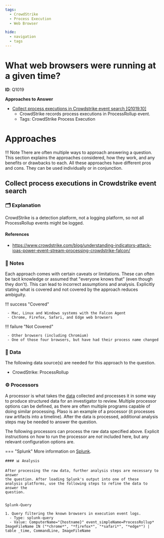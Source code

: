 ```yaml
---
tags:
  - CrowdStrike
  - Process Execution
  - Web Browser

hide:
  - navigation
  - tags
---
```


# What web browsers were running at a given time?

**ID**: Q1019


**Approaches to Answer**

-  [Collect process executions in Crowdstrike event search [Q1019.10]](#collect-process-executions-in-crowdstrike-event-search)
    - CrowdStrike records process executions in ProcessRollup event.
    - Tags: <span class="dfiqTag">CrowdStrike</span> <span class="dfiqTag">Process Execution</span>

# Approaches

!!! Note
    There are often multiple ways to approach answering a question.
    This section explains the approaches considered, how they work, and any
    benefits or drawbacks to each. All these approaches have different pros
    and cons. They can be used individually or in conjunction.

## Collect process executions in Crowdstrike event search
### 🗂️ Explanation
CrowdStrike is a detection platform, not a logging platform, so not all ProcessRollup events might be logged.

#### References
 - https://www.crowdstrike.com/blog/understanding-indicators-attack-ioas-power-event-stream-processing-crowdstrike-falcon/

### 📝 Notes

Each approach comes with certain caveats or limitations. These can often
be tacit knowledge or assumed that "everyone knows that" (even though they
don't). This can lead to incorrect assumptions and analysis.
Explicitly stating what is covered and not covered by the approach reduces
ambiguity.

!!! success "Covered"

     - Mac, Linux and Windows systems with the Falcon Agent
     - Chrome, Firefox, Safari, and Edge web browsers

!!! failure "Not Covered"

     - Other browsers (including Chromium)
     - One of those four browsers, but have had their process name changed


### 💾 Data

The following data source(s) are needed for this approach to the question.


  - CrowdStrike: ProcessRollup

### ⚙️ Processors

A processor is what takes the [data](#💾-data) collected and processes it in
some way to produce structured data for an investigator to review. Multiple
processor options can be defined, as there are often multiple programs capable
of doing similar processing. Plaso is an example of a processor (it processes
raw artifacts into a timeline). After the data is processed, additional analysis
steps may be needed to answer the question.

The following processors can process the raw data specified above. Explicit
instructions on how to run the processor are *not* included here, but any
relevant configuration options are.


=== "Splunk"
    More information on [Splunk](https://forensics.wiki/splunk).


    #### 📊 Analysis

    After processing the raw data, further analysis steps are necessary to answer
    the question. After loading Splunk's output into one of these
    analysis platforms, use the following steps to refine the data to answer the
    question.


    Splunk-Query

    1. Query filtering the known browsers in execution event logs.
      - Type: splunk-query
      - Value: ComputerName="{hostname}" event_simpleName=ProcessRollup* ImageFileName IN ("*chrome*", "*firefox*", "*safari*", "*edge*") | table _time, CommandLine, ImageFileName

